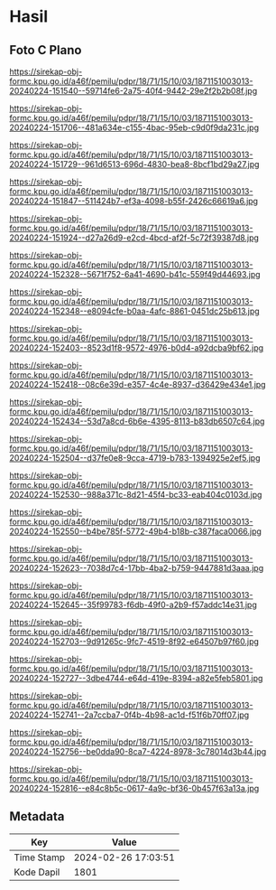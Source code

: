 # Hasil

## Foto C Plano

https://sirekap-obj-formc.kpu.go.id/a46f/pemilu/pdpr/18/71/15/10/03/1871151003013-20240224-151540--59714fe6-2a75-40f4-9442-29e2f2b2b08f.jpg

https://sirekap-obj-formc.kpu.go.id/a46f/pemilu/pdpr/18/71/15/10/03/1871151003013-20240224-151706--481a634e-c155-4bac-95eb-c9d0f9da231c.jpg

https://sirekap-obj-formc.kpu.go.id/a46f/pemilu/pdpr/18/71/15/10/03/1871151003013-20240224-151729--961d6513-696d-4830-bea8-8bcf1bd29a27.jpg

https://sirekap-obj-formc.kpu.go.id/a46f/pemilu/pdpr/18/71/15/10/03/1871151003013-20240224-151847--511424b7-ef3a-4098-b55f-2426c66619a6.jpg

https://sirekap-obj-formc.kpu.go.id/a46f/pemilu/pdpr/18/71/15/10/03/1871151003013-20240224-151924--d27a26d9-e2cd-4bcd-af2f-5c72f39387d8.jpg

https://sirekap-obj-formc.kpu.go.id/a46f/pemilu/pdpr/18/71/15/10/03/1871151003013-20240224-152328--5671f752-6a41-4690-b41c-559f49d44693.jpg

https://sirekap-obj-formc.kpu.go.id/a46f/pemilu/pdpr/18/71/15/10/03/1871151003013-20240224-152348--e8094cfe-b0aa-4afc-8861-0451dc25b613.jpg

https://sirekap-obj-formc.kpu.go.id/a46f/pemilu/pdpr/18/71/15/10/03/1871151003013-20240224-152403--8523d1f8-9572-4976-b0d4-a92dcba9bf62.jpg

https://sirekap-obj-formc.kpu.go.id/a46f/pemilu/pdpr/18/71/15/10/03/1871151003013-20240224-152418--08c6e39d-e357-4c4e-8937-d36429e434e1.jpg

https://sirekap-obj-formc.kpu.go.id/a46f/pemilu/pdpr/18/71/15/10/03/1871151003013-20240224-152434--53d7a8cd-6b6e-4395-8113-b83db6507c64.jpg

https://sirekap-obj-formc.kpu.go.id/a46f/pemilu/pdpr/18/71/15/10/03/1871151003013-20240224-152504--d37fe0e8-9cca-4719-b783-1394925e2ef5.jpg

https://sirekap-obj-formc.kpu.go.id/a46f/pemilu/pdpr/18/71/15/10/03/1871151003013-20240224-152530--988a371c-8d21-45f4-bc33-eab404c0103d.jpg

https://sirekap-obj-formc.kpu.go.id/a46f/pemilu/pdpr/18/71/15/10/03/1871151003013-20240224-152550--b4be785f-5772-49b4-b18b-c387faca0066.jpg

https://sirekap-obj-formc.kpu.go.id/a46f/pemilu/pdpr/18/71/15/10/03/1871151003013-20240224-152623--7038d7c4-17bb-4ba2-b759-9447881d3aaa.jpg

https://sirekap-obj-formc.kpu.go.id/a46f/pemilu/pdpr/18/71/15/10/03/1871151003013-20240224-152645--35f99783-f6db-49f0-a2b9-f57addc14e31.jpg

https://sirekap-obj-formc.kpu.go.id/a46f/pemilu/pdpr/18/71/15/10/03/1871151003013-20240224-152703--9d91265c-9fc7-4519-8f92-e64507b97f60.jpg

https://sirekap-obj-formc.kpu.go.id/a46f/pemilu/pdpr/18/71/15/10/03/1871151003013-20240224-152727--3dbe4744-e64d-419e-8394-a82e5feb5801.jpg

https://sirekap-obj-formc.kpu.go.id/a46f/pemilu/pdpr/18/71/15/10/03/1871151003013-20240224-152741--2a7ccba7-0f4b-4b98-ac1d-f51f6b70ff07.jpg

https://sirekap-obj-formc.kpu.go.id/a46f/pemilu/pdpr/18/71/15/10/03/1871151003013-20240224-152756--be0dda90-8ca7-4224-8978-3c78014d3b44.jpg

https://sirekap-obj-formc.kpu.go.id/a46f/pemilu/pdpr/18/71/15/10/03/1871151003013-20240224-152816--e84c8b5c-0617-4a9c-bf36-0b457f63a13a.jpg


## Metadata

| Key        | Value               |
| ---------- | ------------------- |
| Time Stamp | 2024-02-26 17:03:51 |
| Kode Dapil | 1801                |



